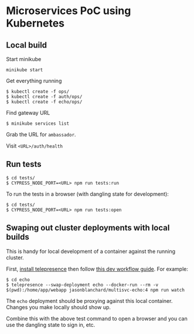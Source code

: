# Microservices PoC using Kubernetes

## Local build
Start minikube

```
minikube start
```

Get everything running
```
$ kubectl create -f ops/
$ kubectl create -f auth/ops/
$ kubectl create -f echo/ops/
```

Find gateway URL
```
$ minikube services list
```
Grab the URL for `ambassador`.

Visit `<URL>/auth/health`

## Run tests
```
$ cd tests/
$ CYPRESS_NODE_PORT=<URL> npm run tests:run
```

To run the tests in a browser (with dangling state for development):
```
$ cd tests/
$ CYPRESS_NODE_PORT=<URL> npm run tests:open
```

## Swaping out cluster deployments with local builds
This is handy for local development of a container against the running cluster.

First, [install telepresence](https://www.telepresence.io/reference/install) then follow [this dev workflow guide](https://www.telepresence.io/tutorials/docker). For example:

```
$ cd echo
$ telepresence --swap-deployment echo --docker-run --rm -v $(pwd):/home/app/webapp jasonblanchard/multisvc-echo:4 npm run watch
```

The `echo` deployment should be proxying against this local container. Changes you make locally should show up.

Combine this with the above test command to open a browser and you can use the dangling state to sign in, etc.